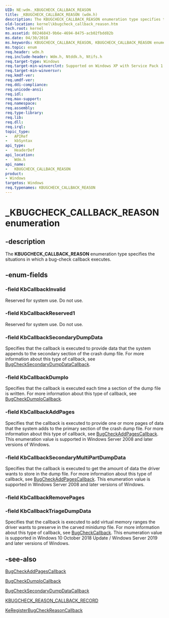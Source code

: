 ```yaml
---
UID: NE:wdm._KBUGCHECK_CALLBACK_REASON
title: _KBUGCHECK_CALLBACK_REASON (wdm.h)
description: The KBUGCHECK_CALLBACK_REASON enumeration type specifies the situations in which a bug-check callback executes.
old-location: kernel\kbugcheck_callback_reason.htm
tech.root: kernel
ms.assetid: 08246843-9b6e-4694-8475-acb02fbdd82b
ms.date: 04/30/2018
ms.keywords: KBUGCHECK_CALLBACK_REASON, KBUGCHECK_CALLBACK_REASON enumeration [Kernel-Mode Driver Architecture], KbCallbackAddPages, KbCallbackDumpIo, KbCallbackInvalid, KbCallbackReserved1, KbCallbackSecondaryDumpData, _KBUGCHECK_CALLBACK_REASON, kernel.kbugcheck_callback_reason, sysenum_e8373f57-7ba5-44ad-9ad9-4110710732ee.xml, wdm/KBUGCHECK_CALLBACK_REASON, wdm/KbCallbackAddPages, wdm/KbCallbackDumpIo, wdm/KbCallbackInvalid, wdm/KbCallbackReserved1, wdm/KbCallbackSecondaryDumpData
ms.topic: enum
req.header: wdm.h
req.include-header: Wdm.h, Ntddk.h, Ntifs.h
req.target-type: Windows
req.target-min-winverclnt: Supported on Windows XP with Service Pack 1 (SP1), Windows Server 2003, and later versions of the Windows operating system.
req.target-min-winversvr: 
req.kmdf-ver: 
req.umdf-ver: 
req.ddi-compliance: 
req.unicode-ansi: 
req.idl: 
req.max-support: 
req.namespace: 
req.assembly: 
req.type-library: 
req.lib: 
req.dll: 
req.irql: 
topic_type:
-	APIRef
-	kbSyntax
api_type:
-	HeaderDef
api_location:
-	Wdm.h
api_name:
-	KBUGCHECK_CALLBACK_REASON
product:
- Windows
targetos: Windows
req.typenames: KBUGCHECK_CALLBACK_REASON
---
```


# _KBUGCHECK_CALLBACK_REASON enumeration


## -description


The <b>KBUGCHECK_CALLBACK_REASON</b> enumeration type specifies the situations in which a bug-check callback executes.


## -enum-fields




### -field KbCallbackInvalid

Reserved for system use. Do not use.


### -field KbCallbackReserved1

Reserved for system use. Do not use.


### -field KbCallbackSecondaryDumpData

Specifies that the callback is executed to provide data that the system appends to the secondary section of the crash dump file. For more information about this type of callback, see <a href="https://msdn.microsoft.com/library/windows/hardware/ff540679">BugCheckSecondaryDumpDataCallback</a>.


### -field KbCallbackDumpIo

Specifies that the callback is executed each time a section of the dump file is written. For more information about this type of callback, see <a href="https://msdn.microsoft.com/library/windows/hardware/ff540677">BugCheckDumpIoCallback</a>.


### -field KbCallbackAddPages

Specifies that the callback is executed to provide one or more pages of data that the system adds to the primary section of the crash dump file. For more information about this type of callback, see <a href="https://msdn.microsoft.com/library/windows/hardware/ff540669">BugCheckAddPagesCallback</a>. This enumeration value is supported in Windows Server 2008 and later versions of Windows.


### -field KbCallbackSecondaryMultiPartDumpData
Specifies that the callback is executed to get the amount of data the driver wants to store in the dump file. For more information about this type of callback, see <a href="..\wdm\nc-wdm-kbugcheck_reason_callback_routine.md">BugCheckAddPagesCallback</a>. This enumeration value is supported in Windows Server 2008 and later versions of Windows.

### -field KbCallbackRemovePages


### -field KbCallbackTriageDumpData

Specifies that the callback is executed to add virtual memory ranges the driver wants to preserve in the carved minidump file. For more information about this type of callback, see <a href="https://docs.microsoft.com/windows-hardware/drivers/ddi/content/wdm/nc-wdm-kbugcheck_callback_routine">BugCheckCallback</a>. This enumeration value is supported in Windows 10 October 2018 Update / Windows Server 2019 and later versions of Windows.

## -see-also




<a href="https://msdn.microsoft.com/library/windows/hardware/ff540669">BugCheckAddPagesCallback</a>



<a href="https://msdn.microsoft.com/library/windows/hardware/ff540677">BugCheckDumpIoCallback</a>



<a href="https://msdn.microsoft.com/library/windows/hardware/ff540679">BugCheckSecondaryDumpDataCallback</a>



<a href="https://msdn.microsoft.com/library/windows/hardware/ff551873">KBUGCHECK_REASON_CALLBACK_RECORD</a>



<a href="https://msdn.microsoft.com/library/windows/hardware/ff553110">KeRegisterBugCheckReasonCallback</a>
 

 

